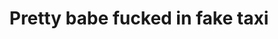 ---
layout: post
title: Pretty babe fucked in fake taxi
duration: '12:02'
view: 222
rate: 2
video: 'https://flashservice.xvideos.com/embedframe/26416065'
category:
 - rough
 - busty
 - outdoor
 - blonde
 - gorgeous
 - blonde
tags: 
 - sucked
 - fucked
priority: 0.9
changefreq: daily
---